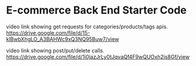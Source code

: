 # E-commerce Back End Starter Code

video link showing get requests for categories/products/tags apis.
https://drive.google.com/file/d/15-klBwbXhgLO_A3BAHWc9xQ3NQ95Buw7/view

video link showing post/put/delete calls.
https://drive.google.com/file/d/1i0jazJrLy0tJqvaQf4F9wQUOxh2js8Gf/view
